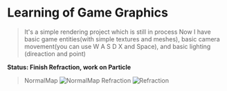 # Learning of Game Graphics
>It's a simple rendering project which is still in process
>Now I have basic game entities(with simple textures and meshes), basic camera movement(you can use W A S D X and Space),
>and basic lighting (direaction and point)

**Status: Finish Refraction, work on Particle**
>NormalMap
![NormalMap](https://github.com/riverluara/Learning/blob/master/NormalMapping.PNG "NormalMap")
>Refraction
![Refraction](https://github.com/riverluara/Learning/blob/Refraction/Refraction.PNG "Refraction")
